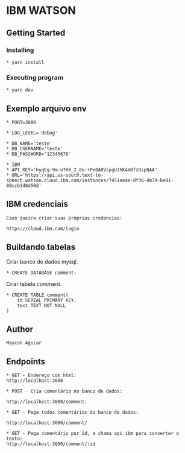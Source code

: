 # IBM WATSON

## Getting Started

### Installing

    * yarn install

### Executing program

    * yarn dev

## Exemplo arquivo env

    * PORT=3000

    * LOG_LEVEL='debug'

    * DB_NAME='teste'
    * DB_USERNAME='teste'
    * DB_PASSWORD='12345678'

    * IBM
    * API_KEY='hyqEg-9m-uTHX_2_8o-rPx0A8VlpgUJhK4mDfzDspQAA'
    * URL='https://api.us-south.text-to-speech.watson.cloud.ibm.com/instances/7451aeae-df36-4b79-be01-88ccb3d8d50d'

## IBM credenciais

    Caso queira criar suas próprias credencias:

    https://cloud.ibm.com/login

## Buildando tabelas

Criar banco de dados mysql.

    * CREATE DATABASE comment;

Criar tabela comment.

    * CREATE TABLE comment(
        id SERIAL PRIMARY KEY,    
        text TEXT NOT NULL
    )

## Author

    Maycon Aguiar 

## Endpoints

    * GET - Endereço com html:
    http://localhost:3000

    * POST - Cria comentário no banco de dados:

    http://localhost:3000/comment:

    * GET - Pega todos comentários do banco de dados:

    http://localhost:3000/comment/

    * GET - Pega comentário por id, e chama api ibm para converter o texto:
    http://localhost:3000/comment/:id
